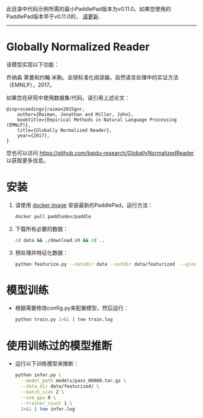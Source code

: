 此目录中代码示例所需的最小PaddlePad版本为v0.11.0。如果您使用的PaddlePad版本早于v0.11.0的， [请更新](http://www.paddlepaddle.org/docs/develop/documentation/en/build_and_install/pip_install_en.html).

---

# Globally Normalized Reader

该模型实现以下功能：

乔纳森 莱曼和约翰 米勒。全球标准化阅读器。自然语言处理中的实证方法（EMNLP），2017。

如果您在研究中使用数据集/代码，请引用上述论文：

```text
@inproceedings{raiman2015gnr,
    author={Raiman, Jonathan and Miller, John},
    booktitle={Empirical Methods in Natural Language Processing (EMNLP)},
    title={Globally Normalized Reader},
    year={2017},
}
```

您也可以访问 https://github.com/baidu-research/GloballyNormalizedReader 以获取更多信息。


# 安装

1. 请使用 [docker image](http://doc.paddlepaddle.org/develop/doc/getstarted/build_and_install/docker_install_en.html) 安装最新的PaddlePad，运行方法：
    ```bash
    docker pull paddledev/paddle
    ```
2. 下载所有必要的数据：
    ```bash
    cd data && ./download.sh && cd ..
    ```
3. 预处理并特征化数据：
    ```bash
    python featurize.py --datadir data --outdir data/featurized  --glove-path data/glove.840B.300d.txt
    ```

# 模型训练

- 根据需要修改config.py来配置模型，然后运行：

    ```bash
    python train.py 2>&1 | tee train.log
    ```

# 使用训练过的模型推断

- 运行以下训练模型来推断：
   ```bash
   python infer.py \
     --model_path models/pass_00000.tar.gz \
     --data_dir data/featurized/ \
     --batch_size 2 \
     --use_gpu 0 \
     --trainer_count 1 \
     2>&1 | tee infer.log
   ```
